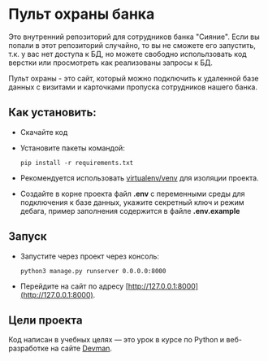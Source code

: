 # Пульт охраны банка

Это внутренний репозиторий для сотрудников банка "Сияние". Если вы попали в этот репозиторий случайно, то вы не сможете его запустить, т.к. у вас нет доступа к БД, но можете свободно испольлзовать код верстки или просмотреть как реализованы запросы к БД.


Пульт охраны - это сайт, который можно подключить к удаленной базе данных с визитами и карточками пропуска сотрудников нашего банка.

## Как установить:

- Скачайте код

- Установите пакеты командой:

  ```
  pip install -r requirements.txt
  ```

- Рекомендуется использовать [virtualenv/venv](https://docs.python.org/3/library/venv.html) для изоляции проекта.

- Создайте в корне проекта файл **.env** с переменными среды для подключения к базе данных, укажите секретный ключ и режим дебага, пример заполнения содержится в файле **.env.example**

## Запуск

- Запустите через проект через консоль:
  ```
  python3 manage.py runserver 0.0.0.0:8000
  ```


- Перейдите на сайт по адресу [http://127.0.0.1:8000](http://127.0.0.1:8000).

## Цели проекта

Код написан в учебных целях — это урок в курсе по Python и веб-разработке на сайте [Devman](https://dvmn.org).
